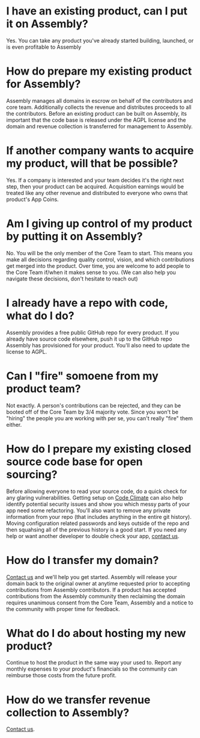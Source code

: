 # I have an existing product, can I put it on Assembly?

Yes. You can take any product you've already started building, launched, or is even profitable to Assembly

# How do prepare my existing product for Assembly?

Assembly manages all domains in escrow on behalf of the contributors and core team. Additionally collects the revenue and distributes proceeds to all the contributors. Before an existing product can be built on Assembly, its important that the code base is released under the AGPL license and the domain and revenue collection is transferred for management to Assembly.

# If another company wants to acquire my product, will that be possible?

Yes. If a company is interested and your team decides it's the right next step, then your product can be acquired. Acquisition earnings would be treated like any other revenue and distributed to everyone who owns that product's App Coins.

# Am I giving up control of my product by putting it on Assembly?

No. You will be the only member of the Core Team to start. This means you make all decisions regarding quality control, vision, and which contributions get merged into the product. Over time, you are welcome to add people to the Core Team if/when it makes sense to you. (We can also help you navigate these decisions, don't hesitate to reach out)

# I already have a repo with code, what do I do?

Assembly provides a free public GitHub repo for every product. If you already have source code elsewhere, push it up to the GitHub repo Assembly has provisioned for your product. You'll also need to update the license to AGPL.

# Can I "fire" somoene from my product team?

Not exactly. A person's contributions can be rejected, and they can be booted off of the Core Team by 3/4 majority vote. Since you won't be "hiring" the people you are working with per se, you can't really "fire" them either.

# How do I prepare my existing closed source code base for open sourcing?

Before allowing everyone to read your source code, do a quick check for any glaring vulnerabilities. Getting setup on [Code Climate](https://codeclimate.com/) can also help identify potential security issues and show you which messy parts of your app need some refactoring. You'll also want to remove any private information from your repo (that includes anything in the entire git history). Moving configuration related passwords and keys outside of the repo and then squahsing all of the previous history is a good start. If you need any help or want another developer to double check your app, [contact us](mailto:support@assembly.com).

# How do I transfer my domain?

[Contact us](mailto:support@assembly.com) and we'll help you get started. Assembly will release your domain back to the original owner at anytime requested prior to accepting contributions from Assembly contributors. If a product has accepted contributions from the Assembly community then reclaiming the domain requires unanimous consent from the Core Team, Assembly and a notice to the community with proper time for feedback.

# What do I do about hosting my new product?

Continue to host the product in the same way your used to. Report any monthly expenses to your product's financials so the community can reimburse those costs from the future profit.

# How do we transfer revenue collection to Assembly?

[Contact us](mailto:support@assembly.com).
